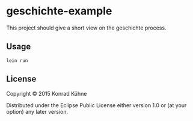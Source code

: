 # geschichte-example

This project should give a short view on the geschichte process.

## Usage

```
lein run
```

## License

Copyright © 2015 Konrad Kühne

Distributed under the Eclipse Public License either version 1.0 or (at
your option) any later version.
